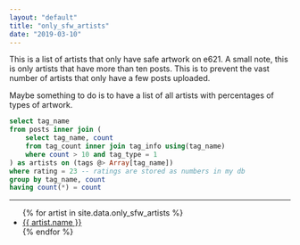 ```yaml
---
layout: "default"
title: "only_sfw_artists"
date: "2019-03-10"
---
```


This is a list of artists that only have safe artwork on e621. A small note, this is only artists that have more than ten posts. This is to prevent the vast number of artists that only have a few posts uploaded.

Maybe something to do is to have a list of all artists with percentages of types of artwork.

```sql
select tag_name 
from posts inner join (
    select tag_name, count 
    from tag_count inner join tag_info using(tag_name) 
    where count > 10 and tag_type = 1 
) as artists on (tags @> Array[tag_name])
where rating = 23 -- ratings are stored as numbers in my db
group by tag_name, count 
having count(*) = count
```
---

<ul>
	{% for artist in site.data.only_sfw_artists %}
		<li><a href="https://e621.net/post?tags={{ artist.name | cgi_escape }}">{{ artist.name }}</a></li>
	{% endfor %}
</ul>